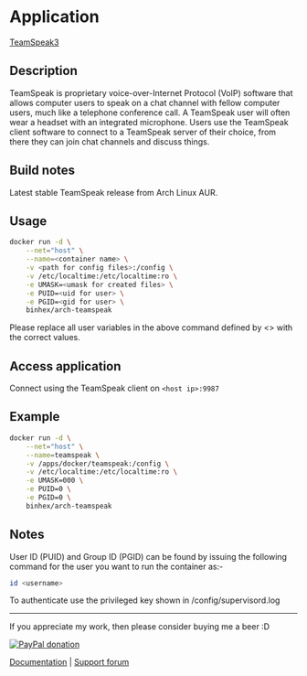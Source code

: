 # Application

[TeamSpeak3](http://www.teamspeak.com/)

## Description

TeamSpeak is proprietary voice-over-Internet Protocol (VoIP) software that
allows computer users to speak on a chat channel with fellow computer users,
much like a telephone conference call. A TeamSpeak user will often wear a
headset with an integrated microphone. Users use the TeamSpeak client software
to connect to a TeamSpeak server of their choice, from there they can join chat
channels and discuss things.

## Build notes

Latest stable TeamSpeak release from Arch Linux AUR.

## Usage

```bash
docker run -d \
    --net="host" \
    --name=<container name> \
    -v <path for config files>:/config \
    -v /etc/localtime:/etc/localtime:ro \
    -e UMASK=<umask for created files> \
    -e PUID=<uid for user> \
    -e PGID=<gid for user> \
    binhex/arch-teamspeak
```

Please replace all user variables in the above command defined by <> with the
correct values.

## Access application

Connect using the TeamSpeak client on `<host ip>:9987`

## Example

```bash
docker run -d \
    --net="host" \
    --name=teamspeak \
    -v /apps/docker/teamspeak:/config \
    -v /etc/localtime:/etc/localtime:ro \
    -e UMASK=000 \
    -e PUID=0 \
    -e PGID=0 \
    binhex/arch-teamspeak
```

## Notes

User ID (PUID) and Group ID (PGID) can be found by issuing the following command
for the user you want to run the container as:-

```bash
id <username>
```

To authenticate use the privileged key shown in /config/supervisord.log
___
If you appreciate my work, then please consider buying me a beer  :D

[![PayPal donation](https://www.paypal.com/en_US/i/btn/btn_donate_SM.gif)](https://www.paypal.com/cgi-bin/webscr?cmd=_s-xclick&hosted_button_id=MM5E27UX6AUU4)

[Documentation](https://github.com/binhex/documentation) | [Support forum](http://forums.unraid.net/index.php?topic=45849.0)

